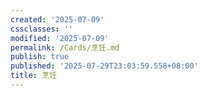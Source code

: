 ```yaml
---
created: '2025-07-09'
cssclasses: ''
modified: '2025-07-09'
permalink: /Cards/烹饪.md
publish: true
published: '2025-07-29T23:03:59.558+08:00'
title: 烹饪
---
```

